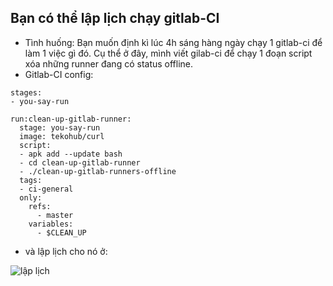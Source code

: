 ## Bạn có thể lập lịch chạy gitlab-CI
- Tình huống: Bạn muốn định kì lúc 4h sáng hàng ngày chạy 1 gitlab-ci để làm 1 việc gì đó. Cụ thể ở đây, mình viết gilab-ci để chạy 1 đoạn script xóa những runner đang có status offline.
- Gitlab-CI config:

```
stages:
- you-say-run

run:clean-up-gitlab-runner:
  stage: you-say-run
  image: tekohub/curl
  script:
  - apk add --update bash
  - cd clean-up-gitlab-runner
  - ./clean-up-gitlab-runners-offline
  tags:
  - ci-general
  only:
    refs:
      - master
    variables:
      - $CLEAN_UP
```

- và lập lịch cho nó ở:

![lập lịch](../images/laplich.png)

